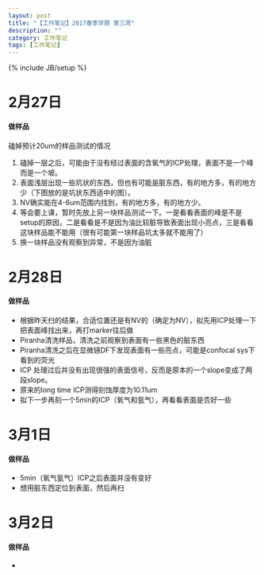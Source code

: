 ```yaml
---
layout: post
title: "【工作笔记】2017春季学期 第三周"
description: ""
category: 工作笔记
tags: [工作笔记]
---
```

{% include JB/setup %}

# 2月27日

#### 做样品

磕掉预计20um的样品测试的情况

1. 磕掉一层之后，可能由于没有经过表面的含氧气的ICP处理，表面不是一个峰而是一个坡。
1. 表面浅层出现一些坑状的东西，但也有可能是脏东西，有的地方多，有的地方少（下图放的是坑状东西适中的图）。
1. NV确实能在4-6um范围内找到，有的地方多，有的地方少。
1. 等会要上课，暂时先放上另一块样品测试一下。一是看看表面的峰是不是setup的原因，二是看看是不是因为油比较脏导致表面出现小亮点，三是看看这块样品能不能用（很有可能第一块样品坑太多就不能用了）
1. 换一块样品没有观察到异常，不是因为油脏

# 2月28日

#### 做样品

* 根据昨天扫的结果，合适位置还是有NV的（确定为NV），拟先用ICP处理一下把表面峰找出来，再打marker往后做
* Piranha清洗样品，清洗之前观察到表面有一些黑色的脏东西
* Piranha清洗之后在显微镜DF下发现表面有一些亮点，可能是confocal sys下看到的荧光
* ICP 处理过后并没有出现很强的表面信号，反而是原本的一个slope变成了两段slope。
* 原来的long time ICP测得刻蚀厚度为10.11um
* 拟下一步再刻一个5min的ICP（氧气和氩气），再看看表面是否好一些

# 3月1日

#### 做样品

* 5min（氧气氩气）ICP之后表面并没有变好
* 想用脏东西定位到表面，然后再扫

# 3月2日

#### 做样品

* 
